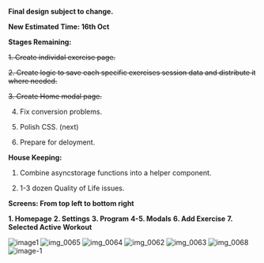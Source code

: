 **Final design subject to change.**

**New Estimated Time: 16th Oct**

**Stages Remaining:**

~~1. Create individal exercise page.~~

~~2. Create logic to save each specific exercises session data and distribute it where needed.~~

~~3. Create Home modal page.~~

4. Fix conversion problems.

5. Polish CSS. (next)

6. Prepare for deloyment.

**House Keeping:**

1. Combine asyncstorage functions into a helper component.

2. 1-3 dozen Quality of Life issues.

**Screens: From top left to bottom right**

**1. Homepage**
**2. Settings**
**3. Program**
**4-5. Modals**
**6. Add Exercise**
**7. Selected Active Workout**

![image1](https://user-images.githubusercontent.com/12276056/45793925-2c3fdd80-bc62-11e8-9313-bc4952c7b24e.png)
![img_0065](https://user-images.githubusercontent.com/12276056/46271589-3fcd2d00-c51b-11e8-9a82-b1cda4b170e8.PNG)
![img_0064](https://user-images.githubusercontent.com/12276056/46271586-3fcd2d00-c51b-11e8-98ad-92fb54a0904a.PNG)
![img_0062](https://user-images.githubusercontent.com/12276056/46271587-3fcd2d00-c51b-11e8-8acd-5a641c10fecc.PNG)
![img_0063](https://user-images.githubusercontent.com/12276056/46271588-3fcd2d00-c51b-11e8-85fd-604192875986.PNG)
![img_0068](https://user-images.githubusercontent.com/12276056/46568600-b1d7b480-c915-11e8-9d92-8c6013e65a89.PNG)
![image-1](https://user-images.githubusercontent.com/12276056/46580591-9c39bc00-c9f5-11e8-85be-b85676b7f730.jpg)
